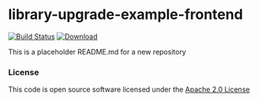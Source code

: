 # library-upgrade-example-frontend

[![Build Status](https://travis-ci.org/hmrc/library-upgrade-example-frontend.svg)](https://travis-ci.org/hmrc/library-upgrade-example-frontend) [ ![Download](https://api.bintray.com/packages/hmrc/releases/library-upgrade-example-frontend/images/download.svg) ](https://bintray.com/hmrc/releases/library-upgrade-example-frontend/_latestVersion)

This is a placeholder README.md for a new repository

### License

This code is open source software licensed under the [Apache 2.0 License]("http://www.apache.org/licenses/LICENSE-2.0.html")